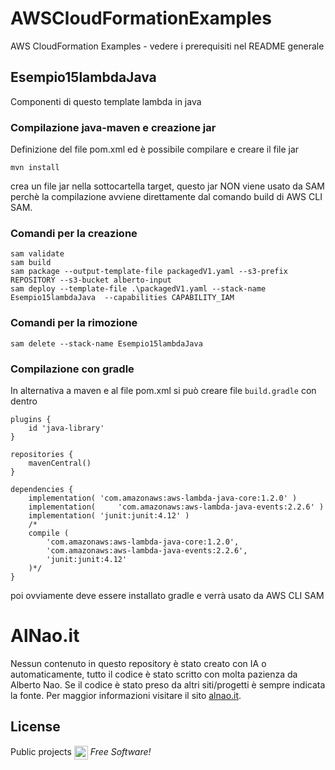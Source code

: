# AWSCloudFormationExamples
AWS CloudFormation Examples - vedere i prerequisiti nel README generale

## Esempio15lambdaJava
Componenti di questo template lambda in java


### Compilazione java-maven e creazione jar
Definizione del file pom.xml ed è possibile compilare e creare il file jar
```
mvn install
```
crea un file jar nella sottocartella target, questo jar NON viene usato da SAM perchè la compilazione avviene direttamente dal comando build di AWS CLI SAM.

### Comandi per la creazione
```
sam validate
sam build
sam package --output-template-file packagedV1.yaml --s3-prefix REPOSITORY --s3-bucket alberto-input
sam deploy --template-file .\packagedV1.yaml --stack-name Esempio15lambdaJava  --capabilities CAPABILITY_IAM 
```

### Comandi per la rimozione
```
sam delete --stack-name Esempio15lambdaJava
```


### Compilazione con gradle
In alternativa a maven e al file pom.xml si può creare file `build.gradle` con dentro
```
plugins {
    id 'java-library'
}

repositories {
    mavenCentral()
}

dependencies {
    implementation( 'com.amazonaws:aws-lambda-java-core:1.2.0' )
    implementation(     'com.amazonaws:aws-lambda-java-events:2.2.6' )
    implementation( 'junit:junit:4.12' )
    /*
    compile (
        'com.amazonaws:aws-lambda-java-core:1.2.0',
        'com.amazonaws:aws-lambda-java-events:2.2.6',
        'junit:junit:4.12'
    )*/
}
```
poi ovviamente deve essere installato gradle e verrà usato da AWS CLI SAM




# AlNao.it
Nessun contenuto in questo repository è stato creato con IA o automaticamente, tutto il codice è stato scritto con molta pazienza da Alberto Nao. Se il codice è stato preso da altri siti/progetti è sempre indicata la fonte. Per maggior informazioni visitare il sito [alnao.it](https://www.alnao.it/).

## License
Public projects 
<a href="https://it.wikipedia.org/wiki/GNU_General_Public_License"  valign="middle"><img src="https://img.shields.io/badge/License-GNU-blue" style="height:22px;"  valign="middle"></a> 
*Free Software!*

